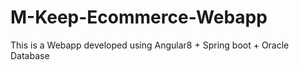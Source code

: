 # M-Keep-Ecommerce-Webapp
This is a Webapp developed using Angular8 + Spring boot + Oracle Database 
